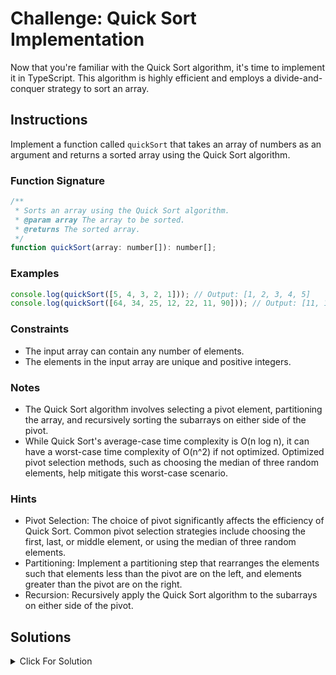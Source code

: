 # Challenge: Quick Sort Implementation

Now that you're familiar with the Quick Sort algorithm, it's time to implement it in TypeScript. This algorithm is highly efficient and employs a divide-and-conquer strategy to sort an array.

## Instructions

Implement a function called `quickSort` that takes an array of numbers as an argument and returns a sorted array using the Quick Sort algorithm.

### Function Signature

```js
/**
 * Sorts an array using the Quick Sort algorithm.
 * @param array The array to be sorted.
 * @returns The sorted array.
 */
function quickSort(array: number[]): number[];
```

### Examples

```js
console.log(quickSort([5, 4, 3, 2, 1])); // Output: [1, 2, 3, 4, 5]
console.log(quickSort([64, 34, 25, 12, 22, 11, 90])); // Output: [11, 12, 22, 25, 34, 64, 90]
```

### Constraints

- The input array can contain any number of elements.
- The elements in the input array are unique and positive integers.

### Notes

- The Quick Sort algorithm involves selecting a pivot element, partitioning the array, and recursively sorting the subarrays on either side of the pivot.
- While Quick Sort's average-case time complexity is O(n log n), it can have a worst-case time complexity of O(n^2) if not optimized. Optimized pivot selection methods, such as choosing the median of three random elements, help mitigate this worst-case scenario.

### Hints

- Pivot Selection: The choice of pivot significantly affects the efficiency of Quick Sort. Common pivot selection strategies include choosing the first, last, or middle element, or using the median of three random elements.
- Partitioning: Implement a partitioning step that rearranges the elements such that elements less than the pivot are on the left, and elements greater than the pivot are on the right.
- Recursion: Recursively apply the Quick Sort algorithm to the subarrays on either side of the pivot.

## Solutions

<details>
  <summary>Click For Solution</summary>

```js
export function quickSort(arr: number[]): number[] {
  if (arr.length <= 1) {
    return arr;
  }

  const pivot = arr[arr.length - 1];
  const left = [];
  const right = [];

  for (let i = 0; i < arr.length - 1; i++) {
    if (arr[i] < pivot) {
      left.push(arr[i]);
    } else {
      right.push(arr[i]);
    }
  }

  return [...quickSort(left), pivot, ...quickSort(right)];
}
```

### Explanation

- If the length of the array is 1 or less, it is already sorted, so we return the array as is.
- Otherwise, we choose a pivot element (in this case, the last element of the array).
- We create two arrays: `left` to store elements less than the pivot, and `right` to store elements greater than the pivot.
- We iterate through the array and partition the elements into the `left` and `right` arrays based on their relationship to the pivot.
- Finally, we recursively apply `quickSort` to the `left` and `right` arrays, and then concatenate them along with the pivot to get the sorted array.

</details>
